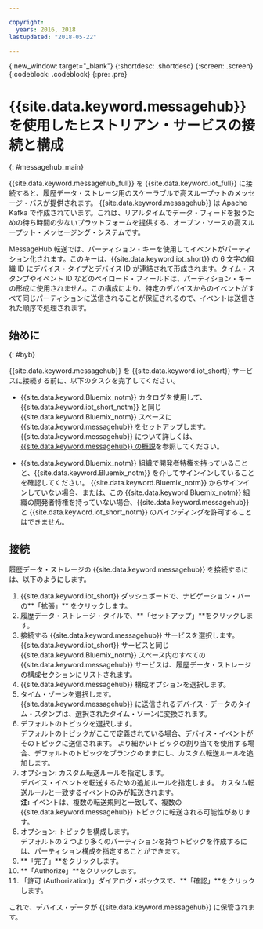 ```yaml
---

copyright:
  years: 2016, 2018
lastupdated: "2018-05-22"

---
```


{:new_window: target="\_blank"}
{:shortdesc: .shortdesc}
{:screen: .screen}
{:codeblock: .codeblock}
{:pre: .pre}

# {{site.data.keyword.messagehub}} を使用したヒストリアン・サービスの接続と構成  
{: #messagehub_main}

{{site.data.keyword.messagehub_full}} を {{site.data.keyword.iot_full}} に接続すると、履歴データ・ストレージ用のスケーラブルで高スループットのメッセージ・バスが提供されます。 {{site.data.keyword.messagehub}} は Apache Kafka で作成されています。これは、リアルタイムでデータ・フィードを扱うための待ち時間の少ないプラットフォームを提供する、オープン・ソースの高スループット・メッセージング・システムです。

MessageHub 転送では、パーティション・キーを使用してイベントがパーティション化されます。このキーは、{{site.data.keyword.iot_short}} の 6 文字の組織 ID にデバイス・タイプとデバイス ID が連結されて形成されます。タイム・スタンプやイベント ID などのペイロード・フィールドは、パーティション・キーの形成に使用されません。この構成により、特定のデバイスからのイベントがすべて同じパーティションに送信されることが保証されるので、イベントは送信された順序で処理されます。 

## 始めに  
{: #byb}

{{site.data.keyword.messagehub}} を {{site.data.keyword.iot_short}} サービスに接続する前に、以下のタスクを完了してください。

- {{site.data.keyword.Bluemix_notm}} カタログを使用して、{{site.data.keyword.iot_short_notm}} と同じ {{site.data.keyword.Bluemix_notm}} スペースに {{site.data.keyword.messagehub}} をセットアップします。 {{site.data.keyword.messagehub}} について詳しくは、[{{site.data.keyword.messagehub}} の概説](https://console.{DomainName}/docs/services/MessageHub/index.html)を参照してください。

- {{site.data.keyword.Bluemix_notm}} 組織で開発者特権を持っていることと、{{site.data.keyword.Bluemix_notm}} を介してサインインしていることを確認してください。 {{site.data.keyword.Bluemix_notm}} からサインインしていない場合、または、この {{site.data.keyword.Bluemix_notm}} 組織の開発者特権を持っていない場合、{{site.data.keyword.messagehub}} と {{site.data.keyword.iot_short_notm}} のバインディングを許可することはできません。


## 接続

履歴データ・ストレージの {{site.data.keyword.messagehub}} を接続するには、以下のようにします。

1. {{site.data.keyword.iot_short}} ダッシュボードで、ナビゲーション・バーの**「拡張」** をクリックします。
2. 履歴データ・ストレージ・タイルで、**「セットアップ」**をクリックします。
4. 接続する {{site.data.keyword.messagehub}} サービスを選択します。  
{{site.data.keyword.iot_short}} サービスと同じ {{site.data.keyword.Bluemix_notm}} スペース内のすべての {{site.data.keyword.messagehub}} サービスは、履歴データ・ストレージの構成セクションにリストされます。
5. {{site.data.keyword.messagehub}} 構成オプションを選択します。
 1. タイム・ゾーンを選択します。  
 {{site.data.keyword.messagehub}} に送信されるデバイス・データのタイム・スタンプは、選択されたタイム・ゾーンに変換されます。
 2. デフォルトのトピックを選択します。  
 デフォルトのトピックがここで定義されている場合、デバイス・イベントがそのトピックに送信されます。 より細かいトピックの割り当てを使用する場合、デフォルトのトピックをブランクのままにし、カスタム転送ルールを追加します。
 3. オプション: カスタム転送ルールを指定します。  
 デバイス・イベントを転送するための追加ルールを指定します。 カスタム転送ルールと一致するイベントのみが転送されます。  
 **注:** イベントは、複数の転送規則と一致して、複数の {{site.data.keyword.messagehub}} トピックに転送される可能性があります。
 4. オプション: トピックを構成します。  
 デフォルトの 2 つより多くのパーティションを持つトピックを作成するには、パーティション構成を指定することができます。
 5. **「完了」**をクリックします。
5. **「Authorize」**をクリックします。
6. 「許可 (Authorization)」ダイアログ・ボックスで、**「確認」**をクリックします。

これで、デバイス・データが {{site.data.keyword.messagehub}} に保管されます。
